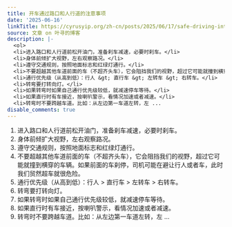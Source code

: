 ```yaml
---
title: 开车通过路口和人行道的注意事项
date: '2025-06-16'
linkTitle: https://cyrusyip.org/zh-cn/posts/2025/06/17/safe-driving-intersections-crosswalks/
source: 文章 on 叶寻的博客
description: |-
  <ol>
  <li>进入路口和人行道前松开油门，准备刹车减速，必要时刹车。</li>
  <li>身体前倾扩大视野，左右观察路况。</li>
  <li>遵守交通规则，按照地面标志和红绿灯通行。</li>
  <li>不要超越其他车道前面的车（不超齐头车），它会阻挡我们的视野，超过它可能就撞到横穿的车辆。如果前面的车刹停，司机可能在避让行人或者车，此时我们贸然超车就很危险。</li>
  <li>通行优先级（从高到低）：行人 &gt; 直行车 &gt; 左转车 &gt; 右转车。</li>
  <li>转弯要打转向灯。</li>
  <li>如果转弯时如果自己通行优先级较低，就减速停车等待。</li>
  <li>如果直行时有车接近，按喇叭警示，看情况加速或者减速。</li>
  <li>转弯时不要跨越车道。比如：从左边第一车道左转，左 ...
disable_comments: true
---
```

<ol>
<li>进入路口和人行道前松开油门，准备刹车减速，必要时刹车。</li>
<li>身体前倾扩大视野，左右观察路况。</li>
<li>遵守交通规则，按照地面标志和红绿灯通行。</li>
<li>不要超越其他车道前面的车（不超齐头车），它会阻挡我们的视野，超过它可能就撞到横穿的车辆。如果前面的车刹停，司机可能在避让行人或者车，此时我们贸然超车就很危险。</li>
<li>通行优先级（从高到低）：行人 &gt; 直行车 &gt; 左转车 &gt; 右转车。</li>
<li>转弯要打转向灯。</li>
<li>如果转弯时如果自己通行优先级较低，就减速停车等待。</li>
<li>如果直行时有车接近，按喇叭警示，看情况加速或者减速。</li>
<li>转弯时不要跨越车道。比如：从左边第一车道左转，左 ...